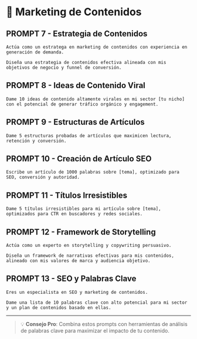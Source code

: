 # 📝 Marketing de Contenidos

## PROMPT 7 - Estrategia de Contenidos
```
Actúa como un estratega en marketing de contenidos con experiencia en generación de demanda.

Diseña una estrategia de contenidos efectiva alineada con mis objetivos de negocio y funnel de conversión.
```

## PROMPT 8 - Ideas de Contenido Viral
```
Dame 10 ideas de contenido altamente virales en mi sector [tu nicho] con el potencial de generar tráfico orgánico y engagement.
```

## PROMPT 9 - Estructuras de Artículos
```
Dame 5 estructuras probadas de artículos que maximicen lectura, retención y conversión.
```

## PROMPT 10 - Creación de Artículo SEO
```
Escribe un artículo de 1000 palabras sobre [tema], optimizado para SEO, conversión y autoridad.
```

## PROMPT 11 - Títulos Irresistibles
```
Dame 5 títulos irresistibles para mi artículo sobre [tema], optimizados para CTR en buscadores y redes sociales.
```

## PROMPT 12 - Framework de Storytelling
```
Actúa como un experto en storytelling y copywriting persuasivo.

Diseña un framework de narrativas efectivas para mis contenidos, alineado con mis valores de marca y audiencia objetivo.
```

## PROMPT 13 - SEO y Palabras Clave
```
Eres un especialista en SEO y marketing de contenidos.

Dame una lista de 10 palabras clave con alto potencial para mi sector y un plan de contenidos basado en ellas.
```

---

> 💡 **Consejo Pro**: Combina estos prompts con herramientas de análisis de palabras clave para maximizar el impacto de tu contenido.